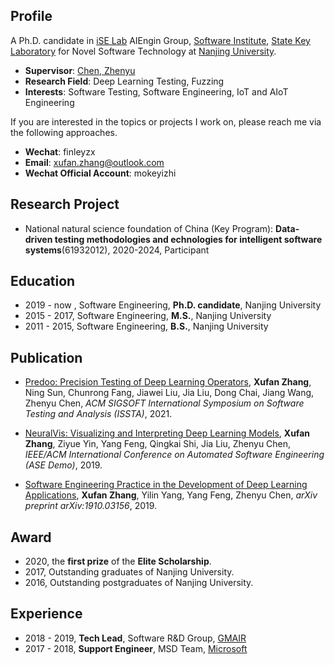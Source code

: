 ## Profile

A Ph.D. candidate in [iSE Lab](http://www.iselab.cn) AIEngin Group, [Software Institute](https://software.nju.edu.cn), [State Key Laboratory](https://keysoftlab.nju.edu.cn) for Novel Software Technology at [Nanjing University](https://www.nju.edu.cn).

- **Supervisor**: [Chen, Zhenyu](http://www.iselab.cn/faculty/ZhenyuChen)
- **Research Field**: Deep Learning Testing, Fuzzing
- **Interests**: Software Testing, Software Engineering, IoT and AIoT Engineering

If you are interested in the topics or projects I work on, please reach me via the following approaches.
- **Wechat**: finleyzx
- **Email**: [xufan.zhang@outlook.com](mailto:xufan.zhang@outlook.com)
- **Wechat Official Account**: mokeyizhi

## Research Project

- National natural science foundation of China (Key Program): **Data-driven testing methodologies and echnologies for intelligent software systems**(61932012), 2020-2024, Participant

## Education

- 2019 - now , Software Engineering, **Ph.D. candidate**, Nanjing University
- 2015 - 2017, Software Engineering, **M.S.**, Nanjing University
- 2011 - 2015, Software Engineering, **B.S.**, Nanjing University

## Publication

- [Predoo: Precision Testing of Deep Learning Operators](https://dl.acm.org/doi/10.1145/3460319.3464843), **Xufan Zhang**, Ning Sun, Chunrong Fang, Jiawei Liu, Jia Liu, Dong Chai, Jiang Wang, Zhenyu Chen, _ACM SIGSOFT International Symposium on Software Testing and Analysis (ISSTA)_, 2021.

- [NeuralVis: Visualizing and Interpreting Deep Learning Models](https://dl.acm.org/doi/10.1109/ASE.2019.00113), **Xufan Zhang**, Ziyue Yin, Yang Feng, Qingkai Shi, Jia Liu, Zhenyu Chen, _IEEE/ACM International Conference on Automated Software Engineering (ASE Demo)_, 2019.

- [Software Engineering Practice in the Development of Deep Learning Applications](https://arxiv.org/pdf/1910.03156.pdf), **Xufan Zhang**, Yilin Yang, Yang Feng, Zhenyu Chen, _arXiv preprint arXiv:1910.03156_, 2019.


## Award

- 2020, the **first prize** of the **Elite Scholarship**.
- 2017, Outstanding graduates of Nanjing University.
- 2016, Outstanding postgraduates of Nanjing University.

## Experience

- 2018 - 2019, **Tech Lead**, Software R&D Group, [GMAIR](http://www.gmair.net)
- 2017 - 2018, **Support Engineer**, MSD Team, [Microsoft](https://www.microsoft.com)
